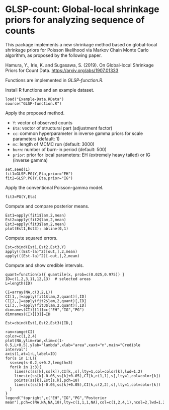 # GLSP-count: Global-local shrinkage priors for analyzing sequence of counts
This package implements a new shrinkage method based on global-local shrinkage priors for Poisson likelihood via Markov Chain Monte Carlo algorithm, as proposed by the following paper.

Hamura, Y., Irie, K. and Sugasawa, S. (2019). On Global-local Shrinkage Priors for Count Data. https://arxiv.org/abs/1907.01333

Functions are implemented in *GLSP-function.R*.

Install R functions and an example dataset.
```{r}
load("Example-Data.RData") 
source("GLSP-function.R")
```

Apply the proposed method.
- `Y`: vector of observed counts
- `Eta`: vector of structural part (adjustment factor)
- `cc`: common hyperparameter in inverse gamma priors for scale parameters (default: 1)
- `mc`: length of MCMC run (default: 3000)
- `burn`: number of burn-in period (default: 500)
- `prior`: prior for local parameters: EH (extremely heavy tailed) or IG (inverse gamma)
```{r}
set.seed(1)
fit1=GLSP.PG(Y,Eta,prior="EH")
fit2=GLSP.PG(Y,Eta,prior="IG")
```


Apply the conventional Poisson-gamma model.
```{r}
fit3=PG(Y,Eta)
```

Compute and compare posterior means.
```{r}
Est1=apply(fit1$lam,2,mean)
Est2=apply(fit2$lam,2,mean)
Est3=apply(fit3$lam,2,mean)
plot(Est1,Est3); abline(0,1)
```

Compute squared errors.
```{r}
Est=cbind(Est1,Est2,Est3,Y)
apply(((Est-la)^2)[out,],2,mean)
apply(((Est-la)^2)[-out,],2,mean)
```

Compute and show credible intervals.
```{r}
quant=function(x){ quantile(x, prob=c(0.025,0.975)) }
ID=c(1,2,3,11,12,13)  # selected areas
L=length(ID)

CI=array(NA,c(3,2,L))
CI[1,,]=apply(fit1$lam,2,quant)[,ID]
CI[2,,]=apply(fit2$lam,2,quant)[,ID]
CI[3,,]=apply(fit3$lam,2,quant)[,ID]
dimnames(CI)[[1]]=c("EH","IG","PG")
dimnames(CI)[[3]]=ID

Est=cbind(Est1,Est2,Est3)[ID,]

ran=range(CI)
color=c(1,2,4)
plot(NA,ylim=ran,xlim=c(1-0.5,L+0.5),ylab="lambda",xlab="area",xaxt="n",main="Credible interval")
axis(1,at=1:L,label=ID)
for(s in 1:L){
  ss=seq(s-0.2,s+0.2,length=3)
  for(k in 1:3){
    lines(c(ss[k],ss[k]),CI[k,,s],lty=1,col=color[k],lwd=1.2)
    lines(c(ss[k]-0.05,ss[k]+0.05),CI[k,c(1,1),s],lty=1,col=color[k])
    points(ss[k],Est[s,k],pch=18)
    lines(c(ss[k]-0.05,ss[k]+0.05),CI[k,c(2,2),s],lty=1,col=color[k])
  }
}
legend("topright",c("EH","IG","PG","Posterior mean"),pch=c(NA,NA,NA,18),lty=c(1,1,1,NA),col=c(1,2,4,1),ncol=2,lwd=1.2)
```

